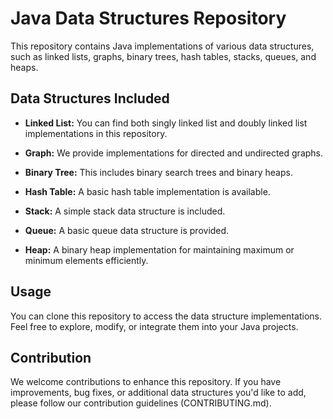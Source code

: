 # Java Data Structures Repository

This repository contains Java implementations of various data structures, such as linked lists, graphs, binary trees, hash tables, stacks, queues, and heaps.

## Data Structures Included

- **Linked List:** You can find both singly linked list and doubly linked list implementations in this repository.

- **Graph:** We provide implementations for directed and undirected graphs.

- **Binary Tree:** This includes binary search trees and binary heaps.

- **Hash Table:** A basic hash table implementation is available.

- **Stack:** A simple stack data structure is included.

- **Queue:** A basic queue data structure is provided.

- **Heap:** A binary heap implementation for maintaining maximum or minimum elements efficiently.

## Usage

You can clone this repository to access the data structure implementations. Feel free to explore, modify, or integrate them into your Java projects.

## Contribution

We welcome contributions to enhance this repository. If you have improvements, bug fixes, or additional data structures you'd like to add, please follow our contribution guidelines (CONTRIBUTING.md).

